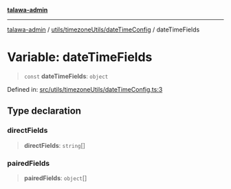 [**talawa-admin**](../../../../README.md)

***

[talawa-admin](../../../../README.md) / [utils/timezoneUtils/dateTimeConfig](../README.md) / dateTimeFields

# Variable: dateTimeFields

> `const` **dateTimeFields**: `object`

Defined in: [src/utils/timezoneUtils/dateTimeConfig.ts:3](https://github.com/bint-Eve/talawa-admin/blob/3ea1bc8148fd1f2efa92a17958ea5a5df0d9cc86/src/utils/timezoneUtils/dateTimeConfig.ts#L3)

## Type declaration

### directFields

> **directFields**: `string`[]

### pairedFields

> **pairedFields**: `object`[]

